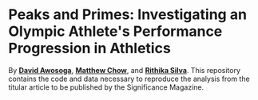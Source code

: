 
# Peaks and Primes: Investigating an Olympic Athlete's Performance Progression in Athletics

<!-- badges: start -->
<!-- badges: end -->

By **[David Awosoga](mailto:david.awosoga@uwaterloo.ca)**, 
**[Matthew Chow](mailto:mc2chow@uwaterloo.ca)**, and 
**[Rithika Silva](mailto:rithikasilva@outlook.com)**. This repository contains the code and data necessary to reproduce the analysis from the 
titular article to be published by the Significance Magazine.


